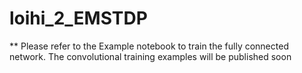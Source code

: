 # loihi_2_EMSTDP
** Please refer to the Example notebook to train the fully connected network.
The convolutional training examples will be published soon

